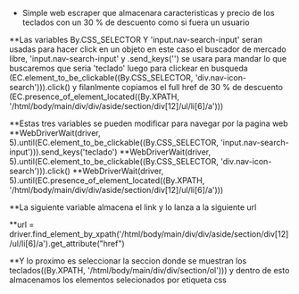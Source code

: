 * Simple web escraper que almacenara caracteristicas y precio de los teclados con un 30 % de descuento como si fuera un usuario 

**Las variables By.CSS_SELECTOR Y 'input.nav-search-input' seran usadas para hacer click en un objeto en este caso el buscador de mercado libre, 'input.nav-search-input' y .send_keys('') se usara para mandar lo que buscaremos que seria 'teclado' luego para clickear en busqueda (EC.element_to_be_clickable((By.CSS_SELECTOR, 'div.nav-icon-search'))).click() y filanlmente copiamos el full href de 30 % de descuento (EC.presence_of_element_located((By.XPATH, '/html/body/main/div/div/aside/section/div[12]/ul/li[6]/a')))

**Estas tres variables se pueden modificar para navegar por la pagina web
**WebDriverWait(driver, 5).until(EC.element_to_be_clickable((By.CSS_SELECTOR, 'input.nav-search-input'))).send_keys('teclado')
**WebDriverWait(driver, 5).until(EC.element_to_be_clickable((By.CSS_SELECTOR, 'div.nav-icon-search'))).click()
**WebDriverWait(driver, 5).until(EC.presence_of_element_located((By.XPATH, '/html/body/main/div/div/aside/section/div[12]/ul/li[6]/a')))

**La siguiente variable almacena el link y lo lanza a la siguiente url

**url = driver.find_element_by_xpath('/html/body/main/div/div/aside/section/div[12]/ul/li[6]/a').get_attribute("href")

**Y lo proximo es seleccionar la seccion donde se muestran los teclados((By.XPATH, '/html/body/main/div/div/section/ol'))) y dentro de esto almacenamos los elementos selecionados por etiqueta css
